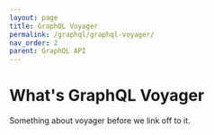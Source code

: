 ```yaml
---
layout: page
title: GraphQL Voyager
permalink: /graphql/graphql-voyager/
nav_order: 2
parent: GraphQL API
---
```


# What's GraphQL Voyager

Something about voyager before we link off to it.